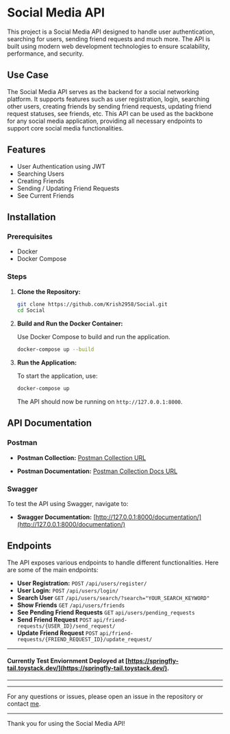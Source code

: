# Social Media API

This project is a Social Media API designed to handle user authentication, searching for users, sending friend requests and much more. The API is built using modern web development technologies to ensure scalability, performance, and security.

## Use Case

The Social Media API serves as the backend for a social networking platform. It supports features such as user registration, login, searching other users, creating friends by sending friend requests, updating friend request statuses, see friends, etc. This API can be used as the backbone for any social media application, providing all necessary endpoints to support core social media functionalities.

## Features

- User Authentication using JWT
- Searching Users
- Creating Friends
- Sending / Updating Friend Requests
- See Current Friends

## Installation

### Prerequisites

- Docker
- Docker Compose

### Steps

1. **Clone the Repository:**

    ```bash
    git clone https://github.com/Krish2958/Social.git
    cd Social
    ```

2. **Build and Run the Docker Container:**

    Use Docker Compose to build and run the application.

    ```bash
    docker-compose up --build
    ```

3. **Run the Application:**

    To start the application, use:

    ```bash
    docker-compose up
    ```

    The API should now be running on `http://127.0.0.1:8000`.

## API Documentation

### Postman

- **Postman Collection:** [Postman Collection URL](https://api.postman.com/collections/19968073-7ebe3b55-b7f0-44d1-9741-4812a171e518?access_key=PMAT-01J0JWAYYGAWBYDCWHEQYHN9TD)

- **Postman Documentation:** [Postman Collection Docs URL](https://documenter.getpostman.com/view/19968073/2sA3XSA17X) 

### Swagger

To test the API using Swagger, navigate to:

- **Swagger Documentation:** [http://127.0.0.1:8000/documentation/](http://127.0.0.1:8000/documentation/)

## Endpoints

The API exposes various endpoints to handle different functionalities. Here are some of the main endpoints:

- **User Registration:** `POST` `/api/users/register/`
- **User Login:** `POST` `/api/users/login/`
- **Search User** `GET` `/api/users/search/?search="YOUR_SEARCH_KEYWORD"`
- **Show Friends** `GET` `/api/users/friends`
- **See Pending Friend Requests** `GET` `api/users/pending_requests`
- **Send Friend Request** `POST` `api/friend-requests/{USER_ID}/send_request/`
- **Update Friend Request** `POST` `api/friend-requests/{FRIEND_REQUEST_ID}/update_request/`



---
#### Currently Test Enviornment Deployed at [https://springfly-tail.toystack.dev/](https://springfly-tail.toystack.dev/).
---
---

For any questions or issues, please open an issue in the repository or contact [me](https://krishmaheshwari.carrd.co).

---

Thank you for using the Social Media API!
